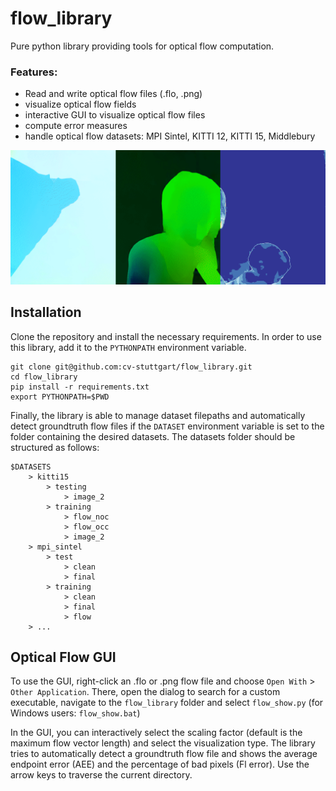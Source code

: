 # flow_library
Pure python library providing tools for optical flow computation.

### Features:
* Read and write optical flow files (.flo, .png)
* visualize optical flow fields
* interactive GUI to visualize optical flow files
* compute error measures
* handle optical flow datasets: MPI Sintel, KITTI 12, KITTI 15, Middlebury

![flow visualization](docs/flow_plot.gif)

## Installation
Clone the repository and install the necessary requirements.
In order to use this library, add it to the `PYTHONPATH` environment variable.

```console
git clone git@github.com:cv-stuttgart/flow_library.git
cd flow_library
pip install -r requirements.txt
export PYTHONPATH=$PWD
```

Finally, the library is able to manage dataset filepaths and automatically detect groundtruth flow files if the `DATASET` environment variable is set to the folder containing the desired datasets.
The datasets folder should be structured as follows:
```
$DATASETS
    > kitti15
        > testing
            > image_2
        > training
            > flow_noc
            > flow_occ
            > image_2
    > mpi_sintel
        > test
            > clean
            > final
        > training
            > clean
            > final
            > flow
    > ...
```

## Optical Flow GUI
To use the GUI, right-click an .flo or .png flow file and choose `Open With` > `Other Application`.
There, open the dialog to search for a custom executable, navigate to the `flow_library` folder and select `flow_show.py` (for Windows users: `flow_show.bat`)

In the GUI, you can interactively select the scaling factor (default is the maximum flow vector length) and select the visualization type.
The library tries to automatically detect a groundtruth flow file and shows the average endpoint error (AEE) and the percentage of bad pixels (Fl error).
Use the arrow keys to traverse the current directory.

